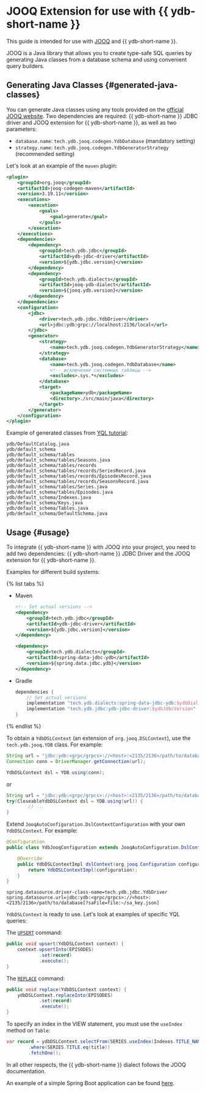 # JOOQ Extension for use with {{ ydb-short-name }}

This guide is intended for use with [JOOQ](https://www.jooq.org/) and {{ ydb-short-name }}.

JOOQ is a Java library that allows you to create type-safe SQL queries by generating Java classes from a database schema and using convenient query builders.

## Generating Java Classes {#generated-java-classes}

You can generate Java classes using any tools provided on the [official JOOQ website](https://www.jooq.org/doc/latest/manual/code-generation/codegen-configuration/). Two dependencies are required: {{ ydb-short-name }} JDBC driver and JOOQ extension for {{ ydb-short-name }}, as well as two parameters:

- `database.name`: `tech.ydb.jooq.codegen.YdbDatabase` (mandatory setting)
- `strategy.name`: `tech.ydb.jooq.codegen.YdbGeneratorStrategy` (recommended setting)

Let's look at an example of the `maven` plugin:

```xml
<plugin>
    <groupId>org.jooq</groupId>
    <artifactId>jooq-codegen-maven</artifactId>
    <version>3.19.11</version>
    <executions>
        <execution>
            <goals>
                <goal>generate</goal>
            </goals>
        </execution>
    </executions>
    <dependencies>
        <dependency>
            <groupId>tech.ydb.jdbc</groupId>
            <artifactId>ydb-jdbc-driver</artifactId>
            <version>${ydb.jdbc.version}</version>
        </dependency>
        <dependency>
            <groupId>tech.ydb.dialects</groupId>
            <artifactId>jooq-ydb-dialect</artifactId>
            <version>${jooq.ydb.version}</version>
        </dependency>
    </dependencies>
    <configuration>
        <jdbc>
            <driver>tech.ydb.jdbc.YdbDriver</driver>
            <url>jdbc:ydb:grpc://localhost:2136/local</url>
        </jdbc>
        <generator>
            <strategy>
                <name>tech.ydb.jooq.codegen.YdbGeneratorStrategy</name>
            </strategy>
            <database>
                <name>tech.ydb.jooq.codegen.YdbDatabase</name>
                <!-- исключение системных таблицы -->
                <excludes>.sys.*</excludes>
            </database>
            <target>
                <packageName>ydb</packageName>
                <directory>./src/main/java</directory>
            </target>
        </generator>
    </configuration>
</plugin>
```

Example of generated classes from [YQL tutorial](../../dev/yql-tutorial/create_demo_tables.md):

```
ydb/DefaultCatalog.java
ydb/default_schema
ydb/default_schema/tables
ydb/default_schema/tables/Seasons.java
ydb/default_schema/tables/records
ydb/default_schema/tables/records/SeriesRecord.java
ydb/default_schema/tables/records/EpisodesRecord.java
ydb/default_schema/tables/records/SeasonsRecord.java
ydb/default_schema/tables/Series.java
ydb/default_schema/tables/Episodes.java
ydb/default_schema/Indexes.java
ydb/default_schema/Keys.java
ydb/default_schema/Tables.java
ydb/default_schema/DefaultSchema.java
```

## Usage {#usage}

To integrate {{ ydb-short-name }} with JOOQ into your project, you need to add two dependencies: {{ ydb-short-name }} JDBC Driver and the JOOQ extension for {{ ydb-short-name }}.

Examples for different build systems:

{% list tabs %}

- Maven

    ```xml
    <!-- Set actual versions -->
    <dependency>
        <groupId>tech.ydb.jdbc</groupId>
        <artifactId>ydb-jdbc-driver</artifactId>
        <version>${ydb.jdbc.version}</version>
    </dependency>

    <dependency>
        <groupId>tech.ydb.dialects</groupId>
        <artifactId>spring-data-jdbc-ydb</artifactId>
        <version>${spring.data.jdbc.ydb}</version> 
    </dependency>
    ```

- Gradle

    ```groovy
    dependencies {
        // Set actual versions
        implementation "tech.ydb.dialects:spring-data-jdbc-ydb:$ydbDialectVersion"
        implementation "tech.ydb.jdbc:ydb-jdbc-driver:$ydbJdbcVersion"
    }
    ```

{% endlist %}

To obtain a `YdbDSLContext` (an extension of `org.jooq.DSLContext`), use the `tech.ydb.jooq.YDB` class. For example:

```java
String url = "jdbc:ydb:<grpc/grpcs>://<host>:<2135/2136>/path/to/database[?saFile=file:~/sa_key.json]";
Connection conn = DriverManager.getConnection(url);

YdbDSLContext dsl = YDB.using(conn);
```

or

```java
String url = "jdbc:ydb:<grpc/grpcs>://<host>:<2135/2136>/path/to/database[?saFile=file:~/sa_key.json]";
try(CloseableYdbDSLContext dsl = YDB.using(url)) {
        // ...
}
```

Extend `JooqAutoConfiguration.DslContextConfiguration` with your own `YdbDSLContext`. For example:

```java
@Configuration
public class YdbJooqConfiguration extends JooqAutoConfiguration.DslContextConfiguration {

    @Override
    public YdbDSLContextImpl dslContext(org.jooq.Configuration configuration) {
        return YdbDSLContextImpl(configuration);
    }
}
```

```properties
spring.datasource.driver-class-name=tech.ydb.jdbc.YdbDriver
spring.datasource.url=jdbc:ydb:<grpc/grpcs>://<host>:<2135/2136>/path/to/database[?saFile=file:~/sa_key.json]
```

`YdbDSLContext` is ready to use. Let's look at examples of specific YQL queries:

The [`UPSERT`](../yql/reference/syntax/upsert_into.md) command:

```java
public void upsert(YdbDSLContext context) {
    context.upsertInto(EPISODES)
            .set(record)
            .execute();
}
```

The [`REPLACE`](../yql/reference/syntax/replace_into.md) command:

```java
public void replace(YdbDSLContext context) {
    ydbDSLContext.replaceInto(EPISODES)
            .set(record)
            .execute();
}
```

To specify an index in the VIEW statement, you must use the `useIndex` method on `Table`:

```java
var record = ydbDSLContext.selectFrom(SERIES.useIndex(Indexes.TITLE_NAME.name))
        .where(SERIES.TITLE.eq(title))
        .fetchOne();
```

In all other respects, the {{ ydb-short-name }} dialect follows the JOOQ documentation.

An example of a simple Spring Boot application can be found [here](https://github.com/ydb-platform/ydb-java-examples/tree/master/jdbc/spring-jooq).
